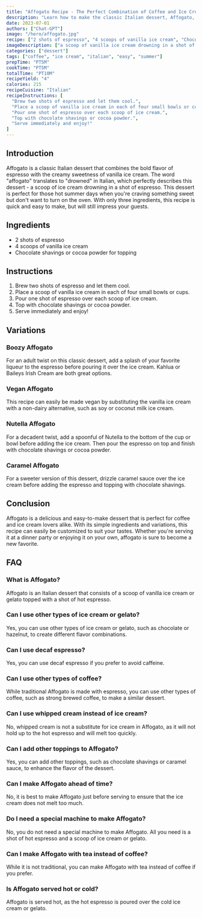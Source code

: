 ```yaml
---
title: "Affogato Recipe - The Perfect Combination of Coffee and Ice Cream"
description: "Learn how to make the classic Italian dessert, Affogato, with this easy recipe. A perfect combination of espresso and ice cream, this dessert is sure to impress your guests."
date: 2023-07-01
authors: ["Chat-GPT"]
image: "/hero/affogato.jpg"
recipe: ["2 shots of espresso", "4 scoops of vanilla ice cream", "Chocolate shavings or cocoa powder for topping"]
imageDescription: ["a scoop of vanilla ice cream drowning in a shot of espresso", "a cup filled with espresso and ice cream", "affogato with chocolate shavings", "a close up of affogato with cocoa powder"]
categories: ["dessert"]
tags: ["coffee", "ice cream", "italian", "easy", "summer"]
prepTime: "PT5M"
cookTime: "PT5M"
totalTime: "PT10M"
recipeYield: "4"
calories: 215
recipeCuisine: "Italian"
recipeInstructions: [
  "Brew two shots of espresso and let them cool.",
  "Place a scoop of vanilla ice cream in each of four small bowls or cups.",
  "Pour one shot of espresso over each scoop of ice cream.",
  "Top with chocolate shavings or cocoa powder.",
  "Serve immediately and enjoy!"
]
---
```


## Introduction
Affogato is a classic Italian dessert that combines the bold flavor of espresso with the creamy sweetness of vanilla ice cream. The word "affogato" translates to "drowned" in Italian, which perfectly describes this dessert - a scoop of ice cream drowning in a shot of espresso. This dessert is perfect for those hot summer days when you're craving something sweet but don't want to turn on the oven. With only three ingredients, this recipe is quick and easy to make, but will still impress your guests.

## Ingredients
- 2 shots of espresso
- 4 scoops of vanilla ice cream
- Chocolate shavings or cocoa powder for topping

## Instructions
1. Brew two shots of espresso and let them cool.
2. Place a scoop of vanilla ice cream in each of four small bowls or cups.
3. Pour one shot of espresso over each scoop of ice cream.
4. Top with chocolate shavings or cocoa powder.
5. Serve immediately and enjoy!

## Variations

### Boozy Affogato
For an adult twist on this classic dessert, add a splash of your favorite liqueur to the espresso before pouring it over the ice cream. Kahlua or Baileys Irish Cream are both great options.

### Vegan Affogato
This recipe can easily be made vegan by substituting the vanilla ice cream with a non-dairy alternative, such as soy or coconut milk ice cream.

### Nutella Affogato
For a decadent twist, add a spoonful of Nutella to the bottom of the cup or bowl before adding the ice cream. Then pour the espresso on top and finish with chocolate shavings or cocoa powder.

### Caramel Affogato
For a sweeter version of this dessert, drizzle caramel sauce over the ice cream before adding the espresso and topping with chocolate shavings.

## Conclusion
Affogato is a delicious and easy-to-make dessert that is perfect for coffee and ice cream lovers alike. With its simple ingredients and variations, this recipe can easily be customized to suit your tastes. Whether you're serving it at a dinner party or enjoying it on your own, affogato is sure to become a new favorite.

## FAQ

### What is Affogato?

Affogato is an Italian dessert that consists of a scoop of vanilla ice cream or gelato topped with a shot of hot espresso.

### Can I use other types of ice cream or gelato?

Yes, you can use other types of ice cream or gelato, such as chocolate or hazelnut, to create different flavor combinations.

### Can I use decaf espresso?

Yes, you can use decaf espresso if you prefer to avoid caffeine.

### Can I use other types of coffee?

While traditional Affogato is made with espresso, you can use other types of coffee, such as strong brewed coffee, to make a similar dessert.

### Can I use whipped cream instead of ice cream?

No, whipped cream is not a substitute for ice cream in Affogato, as it will not hold up to the hot espresso and will melt too quickly.

### Can I add other toppings to Affogato?

Yes, you can add other toppings, such as chocolate shavings or caramel sauce, to enhance the flavor of the dessert.

### Can I make Affogato ahead of time?

No, it is best to make Affogato just before serving to ensure that the ice cream does not melt too much.

### Do I need a special machine to make Affogato?

No, you do not need a special machine to make Affogato. All you need is a shot of hot espresso and a scoop of ice cream or gelato.

### Can I make Affogato with tea instead of coffee?

While it is not traditional, you can make Affogato with tea instead of coffee if you prefer.

### Is Affogato served hot or cold?

Affogato is served hot, as the hot espresso is poured over the cold ice cream or gelato.